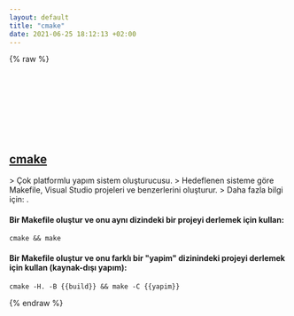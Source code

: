 ```yaml
---
layout: default
title: "cmake"
date: 2021-06-25 18:12:13 +02:00
---
```

{% raw %}
<h2 id="cmake">
  <a href="/tr/common/cmake.html">cmake</a> <a href="#cmake"><svg class="icon">
    <use href="/assets/images/unicode_sprite.svg#link" />
  </svg></a>
</h2>
> Çok platformlu yapım sistem oluşturucusu.
> Hedeflenen sisteme göre Makefile, Visual Studio projeleri ve benzerlerini oluşturur.
> Daha fazla bilgi için: <https://cmake.org/cmake/help/latest/manual/cmake.1.html>.

#### Bir Makefile oluştur ve onu aynı dizindeki bir projeyi derlemek için kullan:
```shell
cmake && make
```
#### Bir Makefile oluştur ve onu farklı bir "yapim" dizinindeki projeyi derlemek için kullan (kaynak-dışı yapım):
```shell
cmake -H. -B {{build}} && make -C {{yapim}}
```
{% endraw %}
